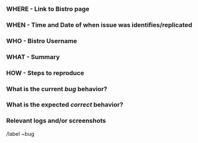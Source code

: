 <!---
Please read this!

Before opening a new issue, make sure to search for keywords in the issues
filtered by the "bug" label:

- https://gitlab.alembiq.net/larp/bistro/-/issues?scope=all&utf8=%E2%9C%93&state=opened&label_name[]=Bug

and verify the issue you're about to submit isn't a duplicate.
--->

### WHERE - Link to Bistro page

### WHEN - Time and Date of when issue was identifies/replicated

### WHO - Bistro Username

### WHAT - Summary

### HOW - Steps to reproduce

<!-- Describe how one can reproduce the issue - this is very important. Please use an ordered list. -->

### What is the current *bug* behavior?

<!-- Describe what actually happens. -->

### What is the expected *correct* behavior?

<!-- Describe what you should see instead. -->

### Relevant logs and/or screenshots

<!-- Paste any relevant logs - please use code blocks (```) to format console output, logs, and code
 as it's tough to read otherwise. -->

/label ~bug
